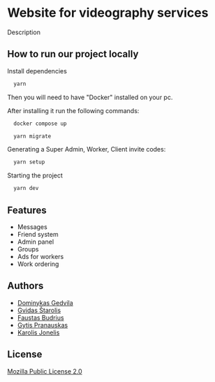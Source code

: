 
# Website for videography services

Description


## How to run our project locally

Install dependencies

```bash
  yarn
```

Then you will need to have "Docker" installed on your pc.

After installing it run the following commands:

```bash
  docker compose up
```

```bash
  yarn migrate
```

Generating a Super Admin, Worker, Client invite codes:

```bash
  yarn setup
```

Starting the project

```bash
  yarn dev
```

## Features

- Messages
- Friend system
- Admin panel
- Groups
- Ads for workers
- Work ordering


## Authors

- [Dominykas Gedvila](https://github.com/gedvilad)
- [Gvidas Štarolis](https://github.com/nobodiis)
- [Faustas Budrius](https://github.com/Makleris73)
- [Gytis Pranauskas](https://github.com/GytisPra)
- [Karolis Jonelis](https://github.com/K4R0L15)


## License

[Mozilla Public License 2.0](https://choosealicense.com/licenses/mpl-2.0/)
